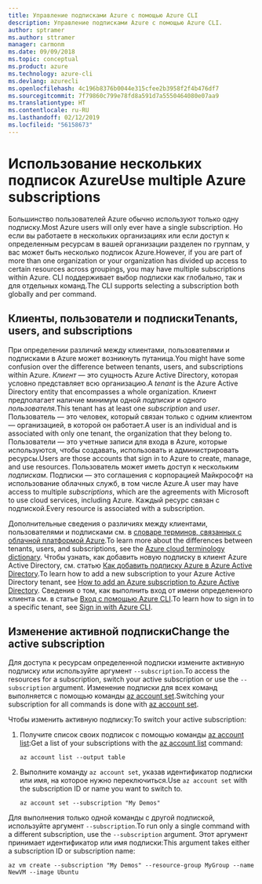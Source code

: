 ```yaml
---
title: Управление подписками Azure с помощью Azure CLI
description: Управление подписками Azure с помощью Azure CLI.
author: sptramer
ms.author: sttramer
manager: carmonm
ms.date: 09/09/2018
ms.topic: conceptual
ms.product: azure
ms.technology: azure-cli
ms.devlang: azurecli
ms.openlocfilehash: 4c196b8376b0044e315cfee2b3958f2f4b476df7
ms.sourcegitcommit: 7f79860c799e78fd8a591d7a5550464080e07aa9
ms.translationtype: HT
ms.contentlocale: ru-RU
ms.lasthandoff: 02/12/2019
ms.locfileid: "56158673"
---
```

# <a name="use-multiple-azure-subscriptions"></a><span data-ttu-id="a473e-103">Использование нескольких подписок Azure</span><span class="sxs-lookup"><span data-stu-id="a473e-103">Use multiple Azure subscriptions</span></span>

<span data-ttu-id="a473e-104">Большинство пользователей Azure обычно используют только одну подписку.</span><span class="sxs-lookup"><span data-stu-id="a473e-104">Most Azure users will only ever have a single subscription.</span></span> <span data-ttu-id="a473e-105">Но если вы работаете в нескольких организациях или если доступ к определенным ресурсам в вашей организации разделен по группам, у вас может быть несколько подписок Azure.</span><span class="sxs-lookup"><span data-stu-id="a473e-105">However, if you are part of more than one organization or your organization has divided up access to certain resources across groupings, you may have multiple subscriptions within Azure.</span></span> <span data-ttu-id="a473e-106">CLI поддерживает выбор подписки как глобально, так и для отдельных команд.</span><span class="sxs-lookup"><span data-stu-id="a473e-106">The CLI supports selecting a subscription both globally and per command.</span></span>

## <a name="tenants-users-and-subscriptions"></a><span data-ttu-id="a473e-107">Клиенты, пользователи и подписки</span><span class="sxs-lookup"><span data-stu-id="a473e-107">Tenants, users, and subscriptions</span></span>

<span data-ttu-id="a473e-108">При определении различий между клиентами, пользователями и подписками в Azure может возникнуть путаница.</span><span class="sxs-lookup"><span data-stu-id="a473e-108">You might have some confusion over the difference between tenants, users, and subscriptions within Azure.</span></span> <span data-ttu-id="a473e-109">_Клиент_ — это сущность Azure Active Directory, которая условно представляет всю организацию.</span><span class="sxs-lookup"><span data-stu-id="a473e-109">A _tenant_ is the Azure Active Directory entity that encompasses a whole organization.</span></span> <span data-ttu-id="a473e-110">Клиент предполагает наличие минимум одной _подписки_ и одного _пользователя_.</span><span class="sxs-lookup"><span data-stu-id="a473e-110">This tenant has at least one _subscription_ and _user_.</span></span> <span data-ttu-id="a473e-111">Пользователь — это человек, который связан только с одним клиентом — организацией, в которой он работает.</span><span class="sxs-lookup"><span data-stu-id="a473e-111">A user is an individual and is associated with only one tenant, the organization that they belong to.</span></span> <span data-ttu-id="a473e-112">Пользователи — это учетные записи для входа в Azure, которые используются, чтобы создавать, использовать и администрировать ресурсы.</span><span class="sxs-lookup"><span data-stu-id="a473e-112">Users are those accounts that sign in to Azure to create, manage, and use resources.</span></span>
<span data-ttu-id="a473e-113">Пользователь может иметь доступ к нескольким _подпискам_. Подписки — это соглашения с корпорацией Майкрософт на использование облачных служб, в том числе Azure.</span><span class="sxs-lookup"><span data-stu-id="a473e-113">A user may have access to multiple _subscriptions_, which are the agreements with Microsoft to use cloud services, including Azure.</span></span> <span data-ttu-id="a473e-114">Каждый ресурс связан с подпиской.</span><span class="sxs-lookup"><span data-stu-id="a473e-114">Every resource is associated with a subscription.</span></span>

<span data-ttu-id="a473e-115">Дополнительные сведения о различиях между клиентами, пользователями и подписками см. в [словаре терминов, связанных с облачной платформой Azure](/azure/azure-glossary-cloud-terminology).</span><span class="sxs-lookup"><span data-stu-id="a473e-115">To learn more about the differences between tenants, users, and subscriptions, see the [Azure cloud terminology dictionary](/azure/azure-glossary-cloud-terminology).</span></span>  <span data-ttu-id="a473e-116">Чтобы узнать, как добавить новую подписку в клиент Azure Active Directory, см. статью [Как добавить подписку Azure в Azure Active Directory](/azure/active-directory/active-directory-how-subscriptions-associated-directory).</span><span class="sxs-lookup"><span data-stu-id="a473e-116">To learn how to add a new subscription to your Azure Active Directory tenant, see [How to add an Azure subscription to Azure Active Directory](/azure/active-directory/active-directory-how-subscriptions-associated-directory).</span></span>
<span data-ttu-id="a473e-117">Сведения о том, как выполнить вход от имени определенного клиента см. в статье [Вход с помощью Azure CLI](/cli/azure/authenticate-azure-cli).</span><span class="sxs-lookup"><span data-stu-id="a473e-117">To learn how to sign in to a specific tenant, see [Sign in with Azure CLI](/cli/azure/authenticate-azure-cli).</span></span>

## <a name="change-the-active-subscription"></a><span data-ttu-id="a473e-118">Изменение активной подписки</span><span class="sxs-lookup"><span data-stu-id="a473e-118">Change the active subscription</span></span>

<span data-ttu-id="a473e-119">Для доступа к ресурсам определенной подписки измените активную подписку или используйте аргумент `--subscription`.</span><span class="sxs-lookup"><span data-stu-id="a473e-119">To access the resources for a subscription, switch your active subscription or use the `--subscription` argument.</span></span> <span data-ttu-id="a473e-120">Изменение подписки для всех команд выполняется с помощью команды [az account set](/cli/azure/account#az-account-set).</span><span class="sxs-lookup"><span data-stu-id="a473e-120">Switching your subscription for all commands is done with [az account set](/cli/azure/account#az-account-set).</span></span>

<span data-ttu-id="a473e-121">Чтобы изменить активную подписку:</span><span class="sxs-lookup"><span data-stu-id="a473e-121">To switch your active subscription:</span></span>

1. <span data-ttu-id="a473e-122">Получите список своих подписок с помощью команды [az account list](/cli/azure/account#az-account-list):</span><span class="sxs-lookup"><span data-stu-id="a473e-122">Get a list of your subscriptions with the [az account list](/cli/azure/account#az-account-list) command:</span></span>

    ```azurecli-interactive
    az account list --output table
    ```
2. <span data-ttu-id="a473e-123">Выполните команду `az account set`, указав идентификатор подписки или имя, на которое нужно переключиться.</span><span class="sxs-lookup"><span data-stu-id="a473e-123">Use `az account set` with the subscription ID or name you want to switch to.</span></span>

    ```azurecli-interactive
    az account set --subscription "My Demos"
    ```

<span data-ttu-id="a473e-124">Для выполнения только одной команды с другой подпиской, используйте аргумент `--subscription`.</span><span class="sxs-lookup"><span data-stu-id="a473e-124">To run only a single command with a different subscription, use the `--subscription` argument.</span></span> <span data-ttu-id="a473e-125">Этот аргумент принимает идентификатор или имя подписки:</span><span class="sxs-lookup"><span data-stu-id="a473e-125">This argument takes either a subscription ID or subscription name:</span></span>

```azurecli-interactive
az vm create --subscription "My Demos" --resource-group MyGroup --name NewVM --image Ubuntu
```
